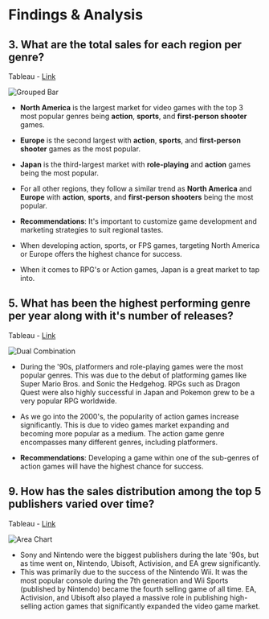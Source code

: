 # Findings & Analysis
## 3. What are the total sales for each region per genre?

Tableau - [Link](https://public.tableau.com/views/Workbook1VideoGamesProject_17181999320180/GroupedBar?:language=en-US&:sid=&:display_count=n&:origin=viz_share_link)

![Grouped Bar](https://github.com/user-attachments/assets/1ef1fcb9-9af6-4f88-b6fc-b31624e8f44d)

- **North America** is the largest market for video games with the top 3 most popular genres being **action**, **sports**, and **first-person shooter** games.

- **Europe** is the second largest with **action**, **sports**, and **first-person shooter** games as the most popular.

- **Japan** is the third-largest market with **role-playing** and **action** games being the most popular.

- For all other regions, they follow a similar trend as **North America** and **Europe** with **action**, **sports**, and **first-person shooters** being the most popular.


- **Recommendations**: It's important to customize game development and marketing strategies to suit regional tastes.
- When developing action, sports, or FPS games, targeting North America or Europe offers the highest chance for success.
- When it comes to RPG's or Action games, Japan is a great market to tap into.

## 5. What has been the highest performing genre per year along with it's number of releases?

Tableau - [Link](https://public.tableau.com/views/Workbook1VideoGamesProject_17181999320180/DualCombination?:language=en-US&:sid=&:display_count=n&:origin=viz_share_link)

![Dual Combination](https://github.com/rml-lee/MYSQL-Tableau-Video-Games-Project/assets/160198611/125c2a9b-90d9-4747-814b-c23512bed499)

- During the '90s, platformers and role-playing games were the most popular genres. This was due to the debut of platforming games like Super Mario Bros. and Sonic the Hedgehog. RPGs such as Dragon Quest were also highly successful in Japan and Pokemon grew to be a very popular RPG worldwide.

- As we go into the 2000's, the popularity of action games increase significantly. This is due to video games market expanding and becoming more popular as a medium. The action game genre encompasses many different genres, including platformers.

- **Recommendations**: Developing a game within one of the sub-genres of action games will have the highest chance for success.


## 9. How has the sales distribution among the top 5 publishers varied over time?

Tableau - [Link](https://public.tableau.com/views/Workbook1VideoGamesProject_17181999320180/AreaChart?:language=en-US&:sid=&:display_count=n&:origin=viz_share_link)

![Area Chart](https://github.com/rml-lee/MYSQL-Tableau-Video-Games-Project/assets/160198611/e7ab02a8-01b2-4d1c-89f7-1b43f1cc96bc)

- Sony and Nintendo were the biggest publishers during the late '90s, but as time went on, Nintendo, Ubisoft, Activision, and EA grew significantly. 
- This was primarily due to the success of the Nintendo Wii. It was the most popular console during the 7th generation and Wii Sports (published by Nintendo) became the fourth selling game of all time. EA, Activision, and Ubisoft also played a massive role in publishing high-selling action games that significantly expanded the video game market.
